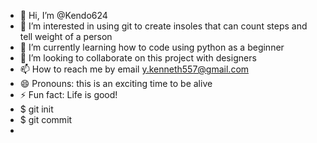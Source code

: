 - 👋 Hi, I’m @Kendo624
- 👀 I’m interested in using git to create insoles that can count steps and tell weight of a person
- 🌱 I’m currently learning how to code using python as a beginner
- 💞️ I’m looking to collaborate on this project with designers
- 📫 How to reach me by email y.kenneth557@gmail.com
- 😄 Pronouns: this is an exciting time to be alive 
- ⚡ Fun fact: Life is good!
- $ git init
- $ git commit
- 

<!---
Kendo624/Kendo624 is a ✨ special ✨ repository because its `README.md` (this file) appears on your GitHub profile.
You can click the Preview link to take a look at your changes.
--->
